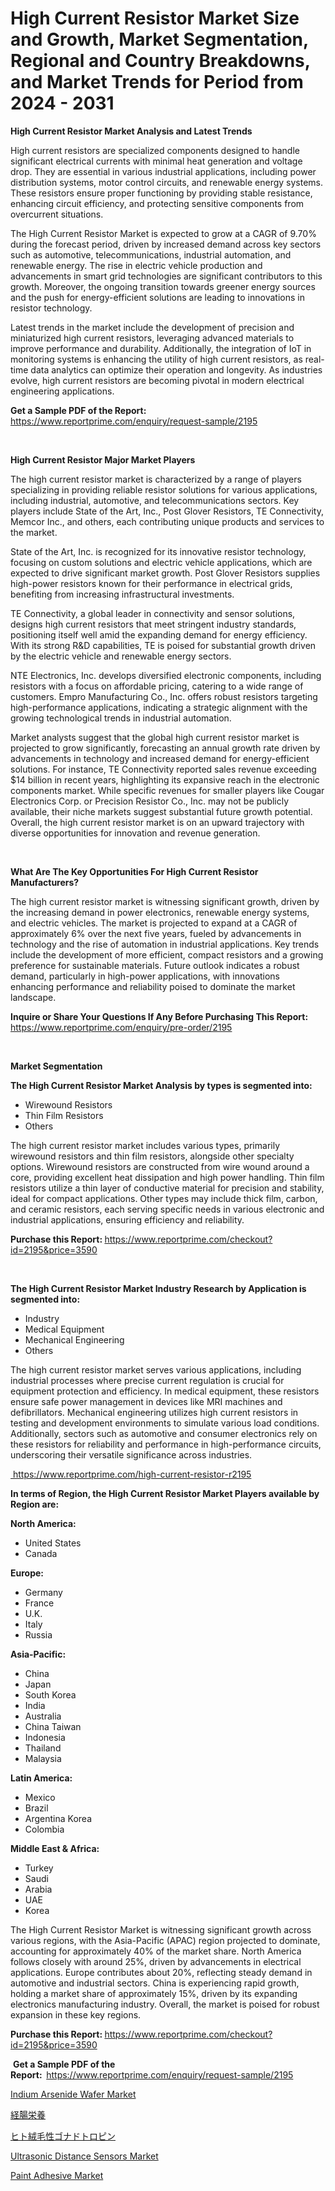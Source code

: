 <p><h1>High Current Resistor Market Size and Growth, Market Segmentation, Regional and Country Breakdowns, and Market Trends for Period from 2024 -  2031</h1></p><p><strong>High Current Resistor Market Analysis and Latest Trends</strong></p>
<p><p>High current resistors are specialized components designed to handle significant electrical currents with minimal heat generation and voltage drop. They are essential in various industrial applications, including power distribution systems, motor control circuits, and renewable energy systems. These resistors ensure proper functioning by providing stable resistance, enhancing circuit efficiency, and protecting sensitive components from overcurrent situations.</p><p>The High Current Resistor Market is expected to grow at a CAGR of 9.70% during the forecast period, driven by increased demand across key sectors such as automotive, telecommunications, industrial automation, and renewable energy. The rise in electric vehicle production and advancements in smart grid technologies are significant contributors to this growth. Moreover, the ongoing transition towards greener energy sources and the push for energy-efficient solutions are leading to innovations in resistor technology.</p><p>Latest trends in the market include the development of precision and miniaturized high current resistors, leveraging advanced materials to improve performance and durability. Additionally, the integration of IoT in monitoring systems is enhancing the utility of high current resistors, as real-time data analytics can optimize their operation and longevity. As industries evolve, high current resistors are becoming pivotal in modern electrical engineering applications.</p></p>
<p><strong>Get a Sample PDF of the Report:&nbsp;</strong> <a href="https://www.reportprime.com/enquiry/request-sample/2195">https://www.reportprime.com/enquiry/request-sample/2195</a></p>
<p>&nbsp;</p>
<p><strong>High Current Resistor Major Market Players</strong></p>
<p><p>The high current resistor market is characterized by a range of players specializing in providing reliable resistor solutions for various applications, including industrial, automotive, and telecommunications sectors. Key players include State of the Art, Inc., Post Glover Resistors, TE Connectivity, Memcor Inc., and others, each contributing unique products and services to the market.</p><p>State of the Art, Inc. is recognized for its innovative resistor technology, focusing on custom solutions and electric vehicle applications, which are expected to drive significant market growth. Post Glover Resistors supplies high-power resistors known for their performance in electrical grids, benefiting from increasing infrastructural investments.</p><p>TE Connectivity, a global leader in connectivity and sensor solutions, designs high current resistors that meet stringent industry standards, positioning itself well amid the expanding demand for energy efficiency. With its strong R&D capabilities, TE is poised for substantial growth driven by the electric vehicle and renewable energy sectors.</p><p>NTE Electronics, Inc. develops diversified electronic components, including resistors with a focus on affordable pricing, catering to a wide range of customers. Empro Manufacturing Co., Inc. offers robust resistors targeting high-performance applications, indicating a strategic alignment with the growing technological trends in industrial automation.</p><p>Market analysts suggest that the global high current resistor market is projected to grow significantly, forecasting an annual growth rate driven by advancements in technology and increased demand for energy-efficient solutions. For instance, TE Connectivity reported sales revenue exceeding $14 billion in recent years, highlighting its expansive reach in the electronic components market. While specific revenues for smaller players like Cougar Electronics Corp. or Precision Resistor Co., Inc. may not be publicly available, their niche markets suggest substantial future growth potential. Overall, the high current resistor market is on an upward trajectory with diverse opportunities for innovation and revenue generation.</p></p>
<p>&nbsp;</p>
<p><strong>What Are The Key Opportunities For High Current Resistor Manufacturers?</strong></p>
<p><p>The high current resistor market is witnessing significant growth, driven by the increasing demand in power electronics, renewable energy systems, and electric vehicles. The market is projected to expand at a CAGR of approximately 6% over the next five years, fueled by advancements in technology and the rise of automation in industrial applications. Key trends include the development of more efficient, compact resistors and a growing preference for sustainable materials. Future outlook indicates a robust demand, particularly in high-power applications, with innovations enhancing performance and reliability poised to dominate the market landscape.</p></p>
<p><strong>Inquire or Share Your Questions If Any Before Purchasing This Report:</strong> <a href="https://www.reportprime.com/enquiry/pre-order/2195">https://www.reportprime.com/enquiry/pre-order/2195</a></p>
<p>&nbsp;</p>
<p><strong>Market Segmentation</strong></p>
<p><strong>The High Current Resistor Market Analysis by types is segmented into:</strong></p>
<p><ul><li>Wirewound Resistors</li><li>Thin Film Resistors</li><li>Others</li></ul></p>
<p><p>The high current resistor market includes various types, primarily wirewound resistors and thin film resistors, alongside other specialty options. Wirewound resistors are constructed from wire wound around a core, providing excellent heat dissipation and high power handling. Thin film resistors utilize a thin layer of conductive material for precision and stability, ideal for compact applications. Other types may include thick film, carbon, and ceramic resistors, each serving specific needs in various electronic and industrial applications, ensuring efficiency and reliability.</p></p>
<p><strong>Purchase this Report:&nbsp;</strong><a href="https://www.reportprime.com/checkout?id=2195&price=3590">https://www.reportprime.com/checkout?id=2195&price=3590</a></p>
<p>&nbsp;</p>
<p><strong>The High Current Resistor Market Industry Research by Application is segmented into:</strong></p>
<p><ul><li>Industry</li><li>Medical Equipment</li><li>Mechanical Engineering</li><li>Others</li></ul></p>
<p><p>The high current resistor market serves various applications, including industrial processes where precise current regulation is crucial for equipment protection and efficiency. In medical equipment, these resistors ensure safe power management in devices like MRI machines and defibrillators. Mechanical engineering utilizes high current resistors in testing and development environments to simulate various load conditions. Additionally, sectors such as automotive and consumer electronics rely on these resistors for reliability and performance in high-performance circuits, underscoring their versatile significance across industries.</p></p>
<p><a href="https://www.reportprime.com/high-current-resistor-r2195">&nbsp;https://www.reportprime.com/high-current-resistor-r2195</a></p>
<p><strong>In terms of Region, the High Current Resistor Market Players available by Region are:</strong></p>
<p>
    <p> <strong> North America: </strong>
        <ul>
            <li>United States</li>
            <li>Canada</li>
        </ul>
        </p> 
    <p> <strong> Europe: </strong>
        <ul>
            <li>Germany</li>
            <li>France</li>
            <li>U.K.</li>
            <li>Italy</li>
            <li>Russia</li>
        </ul>
        </p> 
    <p> <strong> Asia-Pacific: </strong>
        <ul>
            <li>China</li>
            <li>Japan</li>
            <li>South Korea</li>
            <li>India</li>
            <li>Australia</li>
            <li>China Taiwan</li>
            <li>Indonesia</li>
            <li>Thailand</li>
            <li>Malaysia</li>
        </ul>
        </p> 
    <p> <strong> Latin America: </strong>
        <ul>
            <li>Mexico</li>
            <li>Brazil</li>
            <li>Argentina Korea</li>
            <li>Colombia</li>
        </ul>
        </p> 
    <p> <strong> Middle East & Africa: </strong>
        <ul>
            <li>Turkey</li>
            <li>Saudi</li>
            <li>Arabia</li>
            <li>UAE</li>
            <li>Korea</li>
        </ul>
    </p>
    </p>
<p><p>The High Current Resistor Market is witnessing significant growth across various regions, with the Asia-Pacific (APAC) region projected to dominate, accounting for approximately 40% of the market share. North America follows closely with around 25%, driven by advancements in electrical applications. Europe contributes about 20%, reflecting steady demand in automotive and industrial sectors. China is experiencing rapid growth, holding a market share of approximately 15%, driven by its expanding electronics manufacturing industry. Overall, the market is poised for robust expansion in these key regions.</p></p>
<p><strong>Purchase this Report: </strong><a href="https://www.reportprime.com/checkout?id=2195&price=3590">https://www.reportprime.com/checkout?id=2195&price=3590</a></p>
<p>&nbsp;<strong>Get a Sample PDF of the Report:&nbsp;&nbsp;</strong><a href="https://www.reportprime.com/enquiry/request-sample/2195">https://www.reportprime.com/enquiry/request-sample/2195</a></p>
<p><strong></strong></p>
<p><p><a href="https://github.com/BretDuke76/Market-Research-Report-List-1/blob/main/indium-arsenide-wafer-market.md">Indium Arsenide Wafer Market</a></p><p><a href="https://medium.com/@eunawiegad2023/%E6%AC%A1%E3%81%AE%E6%96%87%E3%82%92%E6%97%A5%E6%9C%AC%E8%AA%9E%E3%81%AB%E7%BF%BB%E8%A8%B3%E3%81%97%E3%81%A6%E3%81%8F%E3%81%A0%E3%81%95%E3%81%84-2024%E5%B9%B4%E3%81%8B%E3%82%892031%E5%B9%B4%E3%81%BE%E3%81%A7%E3%81%AE%E6%9C%9F%E9%96%93%E4%B8%AD%E3%81%AB%E4%BA%88%E6%B8%AC%E3%81%95%E3%82%8C%E3%82%8B%E5%9C%B0%E5%9F%9F%E5%88%A5%E8%A6%8B%E9%80%9A%E3%81%97-%E7%AB%B6%E4%BA%89%E6%88%A6%E7%95%A5%E3%81%AB%E3%82%88%E3%82%8B%E3%82%B0%E3%83%AD%E3%83%BC%E3%83%90%E3%83%AB%E7%B5%8C%E5%8F%A3%E6%A0%84%E9%A4%8A%E5%B8%82%E5%A0%B4%E8%A6%8F%E6%A8%A1%E3%81%8A%E3%82%88%E3%81%B3%E5%B8%82%E5%A0%B4%E5%8B%95%E5%90%91%E5%88%86%E6%9E%90-c01f9734c2b1">経腸栄養</a></p><p><a href="https://medium.com/@eunawiegad2023/%E3%82%B0%E3%83%AD%E3%83%BC%E3%83%90%E3%83%AB%E3%83%92%E3%83%88%E7%B5%A8%E6%AF%9B%E6%80%A7%E3%82%B4%E3%83%8A%E3%83%89%E3%83%88%E3%83%AD%E3%83%94%E3%83%B3%E5%B8%82%E5%A0%B4-%E3%83%88%E3%83%AC%E3%83%B3%E3%83%89%E5%88%86%E6%9E%90%E3%81%A8%E5%B0%86%E6%9D%A5%E3%81%AE%E6%88%90%E9%95%B7%E8%A6%8B%E9%80%9A%E3%81%97-2024%E5%B9%B4-2031%E5%B9%B4-186f4cbe4d03">ヒト絨毛性ゴナドトロピン</a></p><p><a href="https://github.com/NancyAlvarado586/Market-Research-Report-List-1/blob/main/ultrasonic-distance-sensors-market.md">Ultrasonic Distance Sensors Market</a></p><p><a href="https://www.linkedin.com/pulse/what-innovations-market-trends-shaping-paint-adhesive-market-alive-wffsf?trackingId=Px%2FaOTHdTsCyHJbQ27T6rQ%3D%3D">Paint Adhesive Market</a></p></p>